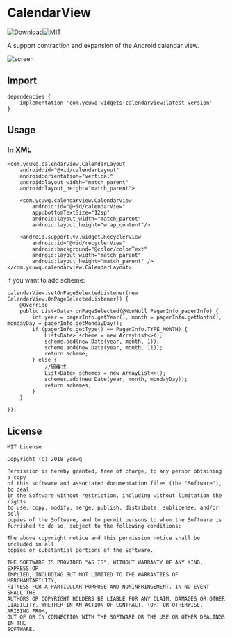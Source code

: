 # CalendarView

[![Download](https://api.bintray.com/packages/ycuwq/android/calendarview/images/download.svg)](https://bintray.com/ycuwq/android/calendarview/_latestVersion)[![MIT](https://img.shields.io/github/license/mashape/apistatus.svg)]()

A support contraction and expansion of the Android calendar view.

![screen](https://raw.githubusercontent.com/ycuwq/CalendarView/master/screenshots/calendarView.gif)

## Import
```
dependencies {
	implementation 'com.ycuwq.widgets:calendarview:latest-version'
}
```


## Usage

### In XML

```
<com.ycuwq.calendarview.CalendarLayout
    android:id="@+id/calendarLayout"
    android:orientation="vertical"
    android:layout_width="match_parent"
    android:layout_height="match_parent">
    
    <com.ycuwq.calendarview.CalendarView
        android:id="@+id/calendarView"
        app:bottomTextSize="12sp"
        android:layout_width="match_parent"
        android:layout_height="wrap_content"/>
        
    <android.support.v7.widget.RecyclerView
        android:id="@+id/recyclerView"
        android:background="@color/colorText"
        android:layout_width="match_parent"
        android:layout_height="match_parent" />
</com.ycuwq.calendarview.CalendarLayout>
```

if you want to add scheme:

```
calendarView.setOnPageSelectedListener(new CalendarView.OnPageSelectedListener() {
    @Override
    public List<Date> onPageSelected(@NonNull PagerInfo pagerInfo) {
        int year = pagerInfo.getYear(), month = pagerInfo.getMonth(), mondayDay = pagerInfo.getMondayDay();
        if (pagerInfo.getType() == PagerInfo.TYPE_MONTH) {
            List<Date> scheme = new ArrayList<>();
            scheme.add(new Date(year, month, 1));
            scheme.add(new Date(year, month, 11));
            return scheme;
        } else {
            //周模式
            List<Date> schemes = new ArrayList<>();
            schemes.add(new Date(year, month, mondayDay));
            return schemes;
        }
    }

});
```



## License

```
MIT License

Copyright (c) 2018 ycuwq

Permission is hereby granted, free of charge, to any person obtaining a copy
of this software and associated documentation files (the "Software"), to deal
in the Software without restriction, including without limitation the rights
to use, copy, modify, merge, publish, distribute, sublicense, and/or sell
copies of the Software, and to permit persons to whom the Software is
furnished to do so, subject to the following conditions:

The above copyright notice and this permission notice shall be included in all
copies or substantial portions of the Software.

THE SOFTWARE IS PROVIDED "AS IS", WITHOUT WARRANTY OF ANY KIND, EXPRESS OR
IMPLIED, INCLUDING BUT NOT LIMITED TO THE WARRANTIES OF MERCHANTABILITY,
FITNESS FOR A PARTICULAR PURPOSE AND NONINFRINGEMENT. IN NO EVENT SHALL THE
AUTHORS OR COPYRIGHT HOLDERS BE LIABLE FOR ANY CLAIM, DAMAGES OR OTHER
LIABILITY, WHETHER IN AN ACTION OF CONTRACT, TORT OR OTHERWISE, ARISING FROM,
OUT OF OR IN CONNECTION WITH THE SOFTWARE OR THE USE OR OTHER DEALINGS IN THE
SOFTWARE.
```

